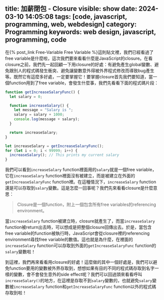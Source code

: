 title: 加薪閉包 - Closure
visible: show
date: 2024-03-10 14:05:08
tags: [code, javascript, programming, web, webdesign]
category: Programming
keywords: web design, javascript, programming, code
---
在{% post_link Free-Variable Free Variable %}這則貼文裡，我們已經看過了free variable是什麼啦，這次我們要來看看什麼是JavaScript的closure。在看closure之前，我們先一起回顧一下用closure的好處：有避免產生global變數、避免跟別人的程式碼發生衝突、避免讓變數意外得被外界程式修改而導致bug產生等。既然它有這麼多好處，一定要掌握它！要掌握closure首先我們要知道，當一個function用到了free variable，會發生什麼事，我們先看看下面的程式碼片段：
<!-- more -->
```javascript
function getIncreaseSalaryFunc() {
  let salary = 0;

  function increaseSalary() {
    let message = "Salary is ";
    salary = salary + 1000;
    console.log(message + salary);
  }

  return increaseSalary;
}

let increaseSalary = getIncreaseSalaryFunc();
for (let i = 0; i < 99999; i++) {
  increaseSalary(); // This prints my current salary
}
```
我們可以看到`increaseSalary` function裡面用的`salary`就是一個free variable，它在`increaseSalary` function裡面沒有被建立，而是被建立在外面的`getIncreaseSalaryFunc` function裡。在這種情況下，`increaseSalary` function還是可以存取到`salary`變數。這是怎麼一回事呢？我們先來看看closure是什麼意思：
> Closure是一個function，附上一個包含所有free variables的referencing environment。

當`increaseSalary` function被建立時，closure就產生了，而當`increaseSalary` function被return出去時，可以想成是把整個closure回傳出去。於是，當包含free variable的function被執行時，JavaScript會從closure裡的referencing environment尋找free variable的數值。這也就是為什麼，在裡面的`increaseSalary` function可以存取到外面的`getIncreaseSalaryFunc` function的`salary`變數啦！

到這裡，我們再來看看用closure的好處！這麼做的其中一個好處是，我們可以避免function要用的變數被外界存取到，想想如果有目的不同的程式碼存取到名字一樣的變數，會不會發生意外的side effect呢？我們可以回過頭來看看呼叫`increaseSalary()`的地方，在這裡是存取不到`salary`變數的，也就避免`salary`變數被`increaseSalary` function和`getIncreaseSalaryFunc` function以外的程式碼存取到啦！
